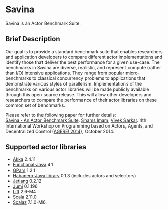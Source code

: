 Savina
======

Savina is an Actor Benchmark Suite.

## Brief Description

Our goal is to provide a standard benchmark suite that enables researchers and application developers to compare different actor implementations and identify those that deliver the best performance for a given use-case.
The benchmarks in Savina are diverse, realistic, and represent compute (rather than I/O) intensive applications.
They range from popular micro-benchmarks to classical concurrency problems to applications that demonstrate various styles of parallelism.
Implementations of the benchmarks on various actor libraries will be made publicly available through this open source release.
This will allow other developers and researchers to compare the performance of their actor libraries on these common set of benchmarks.

Please refer to the following paper for further details: <br />
<a href="http://soft.vub.ac.be/AGERE14/papers/ageresplash2014_submission_19.pdf">Savina - An Actor Benchmark Suite</a>.
<a href="mailto:shams@rice.edu">Shams Imam</a>,
<a href="mailto:vsarkar@rice.edu">Vivek Sarkar</a>.
4th International Workshop on Programming based on Actors, Agents, and Decentralized Control (<a href="http://soft.vub.ac.be/AGERE14/">AGERE! 2014</a>),
October 2014.

## Supported actor libraries

* <a href="http://akka.io/">Akka</a> 2.4.11
* <a href="http://code.google.com/p/functionaljava/">Functional-Java</a> 4.1
* <a href="http://gpars.codehaus.org/">GPars</a> 1.2.1
* <a href="http://wiki.rice.edu/confluence/display/PARPROG/HJ+Library">Habanero-Java library</a> 0.1.3 (includes actors and selectors)
* <a href="http://code.google.com/p/jetlang/">Jetlang</a> 0.2.12
* <a href="http://jumi.fi/actors.html">Jumi</a> 0.1.196
* <a href="http://liftweb.net/">Lift</a> 2.6-M4
* <a href="http://docs.scala-lang.org/overviews/core/actors.html">Scala</a> 2.11.0
* <a href="http://github.com/scalaz/scalaz">Scalaz</a> 7.1.0-M6.

